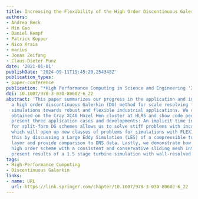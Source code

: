 ```yaml
---
title: Increasing the Flexibility of the High Order Discontinuous Galerkin Framework FLEXI Towards Large Scale Industrial Applications
authors:
- Andrea Beck
- Min Gao
- Daniel Kempf
- Patrick Kopper
- Nico Krais
- marius
- Jonas Zeifang
- Claus-Dieter Munz
date: '2021-01-01'
publishDate: '2024-09-11T19:45:20.254348Z'
publication_types:
- paper-conference
publication: "*High Performance Computing in Science and Engineering '20*"
doi: 10.1007/978-3-030-80602-6_22
abstract: 'This paper summarizes our progress in the application and improvement of
  a high order discontinuous Galerkin (DG) method for scale resolving fluid dynamics
  simulations towards robust and flexible industrial applications. We report the results
  obtained on the Cray XC40 Hazel Hen cluster at HLRS and show code performance. We
  present three application cases and developments: An implicit time integration scheme
  for split-form DG schemes allows us to solve stiff problems with increased efficiency,
  which will open up new classes of problems for simulations with FLEXI. We follow
  this by discussing a Large Eddy Simulation (LES) of a compressible turbulent boundary
  layer and provide comparison to DNS data. Lastly, we demonstrate how to extend the
  high order scheme with a consistent and conservative sliding mesh interface, and
  present results of a 1.5 stage turbine simulation with wall-resolved LES.'
tags:
- High-Performance Computing
- Discontinuous Galerkin
links:
- name: URL
  url: https://link.springer.com/chapter/10.1007/978-3-030-80602-6_22
---
```

